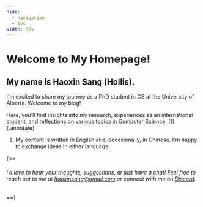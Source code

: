 ```yaml
---
hide:
  - navigation
  - toc
width: 60%
---
```


# Welcome to My Homepage!

## My name is Haoxin Sang (Hollis).

I'm excited to share my journey as a PhD student in CS at the University of Alberta. Welcome to my blog!

Here, you'll find insights into my research, experiences as an international student, and reflections on various topics in Computer Science. (1)
{.annotate}

1. My content is written in English and, occasionally, in Chinese. I'm happy to exchange ideas in either language.

{==

###### I’d love to hear your thoughts, suggestions, or just have a chat! Feel free to reach out to me at <haoxinsang@gmail.com> or connect with me on [Discord](https://discordapp.com/users/1329948280070869012).

==}
